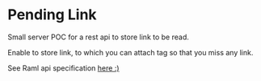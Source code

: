 Pending Link
============

Small server POC for a rest api to store link to be read.

Enable to store link, to which you can attach tag so that you miss any link.
<!-- Yes I know i pocket like light :p -->

See Raml api specification [here :) ](api-raml.yaml)
